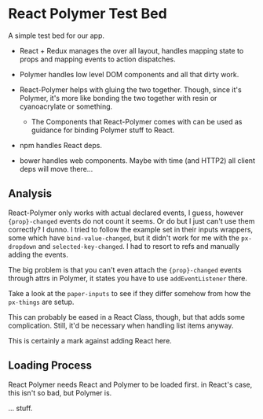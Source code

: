 React Polymer Test Bed
======================

A simple test bed for our app.

- React + Redux manages the over all layout, handles mapping state to props and mapping events to action dispatches.
- Polymer handles low level DOM components and all that dirty work.
- React-Polymer helps with gluing the two together.  Though, since it's Polymer, it's more like bonding the two together with resin or cyanoacrylate or something.
	- The Components that React-Polymer comes with can be used as guidance for binding Polymer stuff to React.

- npm handles React deps.
- bower handles web components.  Maybe with time (and HTTP2) all client deps will move there...



Analysis
--------

React-Polymer only works with actual declared events, I guess, however `{prop}-changed` events do not count it seems.  Or do but I just can't use them correctly?  I dunno.  I tried to follow the example set in their inputs wrappers, some which have `bind-value-changed`, but it didn't work for me with the `px-dropdown` and `selected-key-changed`.  I had to resort to refs and manually adding the events.

The big problem is that you can't even attach the `{prop}-changed` events through attrs in Polymer, it states you have to use `addEventListener` there.

Take a look at the `paper-inputs` to see if they differ somehow from how the `px-things` are setup.

This can probably be eased in a React Class, though, but that adds some complication.  Still, it'd be necessary when handling list items anyway.

This is certainly a mark against adding React here.



Loading Process
---------------

React Polymer needs React and Polymer to be loaded first.  in React's case, this isn't so bad, but Polymer is.

... stuff.
